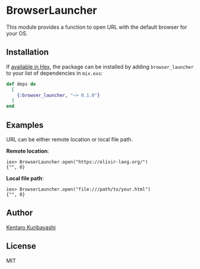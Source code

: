 # BrowserLauncher

This module provides a function to open URL with the default browser for your OS.

## Installation

If [available in Hex](https://hex.pm/docs/publish), the package can be installed
by adding `browser_launcher` to your list of dependencies in `mix.exs`:

```elixir
def deps do
  [
    {:browser_launcher, "~> 0.1.0"}
  ]
end
```

## Examples

URL can be either remote location or local file path.

**Remote location**:

```
iex> BrowserLauncher.open("https://elixir-lang.org/")
{"", 0}
```

**Local file path**:

```
iex> BrowserLauncher.open("file:///path/to/your.html")
{"", 0}
```

## Author

[Kentaro Kuribayashi](https://kentarokuribayashi.com/)

## License

MIT
